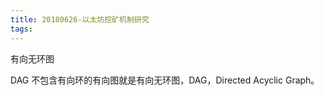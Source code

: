 ```yaml
---
title: 20180626-以太坊挖矿机制研究
tags:
---
```


有向无环图 

DAG 不包含有向环的有向图就是有向无环图，DAG，Directed Acyclic Graph。


